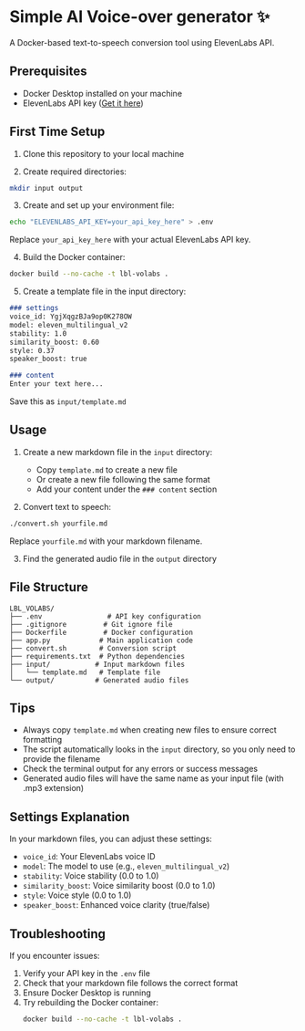 # Simple AI Voice-over generator ✨

A Docker-based text-to-speech conversion tool using ElevenLabs API.

## Prerequisites

- Docker Desktop installed on your machine
- ElevenLabs API key ([Get it here](https://elevenlabs.io/))

## First Time Setup

1. Clone this repository to your local machine

2. Create required directories:
```bash
mkdir input output
```

3. Create and set up your environment file:
```bash
echo "ELEVENLABS_API_KEY=your_api_key_here" > .env
```
Replace `your_api_key_here` with your actual ElevenLabs API key.

4. Build the Docker container:
```bash
docker build --no-cache -t lbl-volabs .
```

5. Create a template file in the input directory:
```markdown
### settings
voice_id: YgjXqgzBJa9op0K278OW
model: eleven_multilingual_v2
stability: 1.0
similarity_boost: 0.60
style: 0.37
speaker_boost: true

### content
Enter your text here...
```
Save this as `input/template.md`

## Usage

1. Create a new markdown file in the `input` directory:
   - Copy `template.md` to create a new file
   - Or create a new file following the same format
   - Add your content under the `### content` section

2. Convert text to speech:
```bash
./convert.sh yourfile.md
```
Replace `yourfile.md` with your markdown filename.

3. Find the generated audio file in the `output` directory

## File Structure

```
LBL_VOLABS/
├── .env                # API key configuration
├── .gitignore         # Git ignore file
├── Dockerfile         # Docker configuration
├── app.py            # Main application code
├── convert.sh        # Conversion script
├── requirements.txt  # Python dependencies
├── input/           # Input markdown files
│   └── template.md   # Template file
└── output/          # Generated audio files
```

## Tips

- Always copy `template.md` when creating new files to ensure correct formatting
- The script automatically looks in the `input` directory, so you only need to provide the filename
- Check the terminal output for any errors or success messages
- Generated audio files will have the same name as your input file (with .mp3 extension)

## Settings Explanation

In your markdown files, you can adjust these settings:

- `voice_id`: Your ElevenLabs voice ID
- `model`: The model to use (e.g., `eleven_multilingual_v2`)
- `stability`: Voice stability (0.0 to 1.0)
- `similarity_boost`: Voice similarity boost (0.0 to 1.0)
- `style`: Voice style (0.0 to 1.0)
- `speaker_boost`: Enhanced voice clarity (true/false)

## Troubleshooting

If you encounter issues:

1. Verify your API key in the `.env` file
2. Check that your markdown file follows the correct format
3. Ensure Docker Desktop is running
4. Try rebuilding the Docker container:
   ```bash
   docker build --no-cache -t lbl-volabs .
   ```
